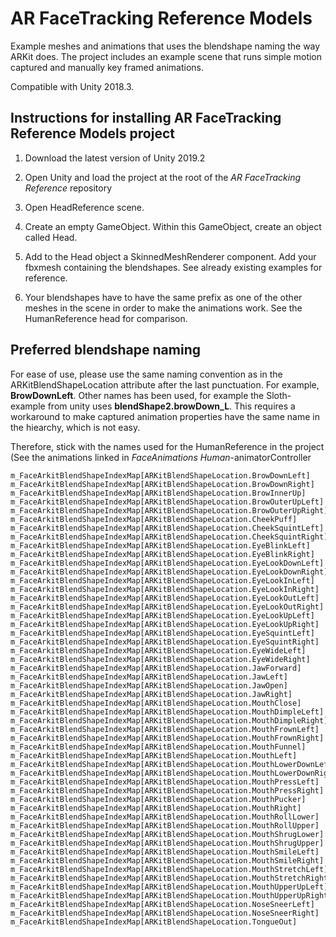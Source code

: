 # AR FaceTracking Reference Models
Example meshes and animations that uses the blendshape naming the way ARKit does. The project includes an example scene that runs simple motion captured and manually key framed animations. 

Compatible with Unity 2018.3.

## Instructions for installing AR FaceTracking Reference Models project

1. Download the latest version of Unity 2019.2

2. Open Unity and load the project at the root of the *AR FaceTracking Reference* repository

3. Open HeadReference scene.

4. Create an empty GameObject. Within this GameObject, create an object called Head. 

5. Add to the Head object a SkinnedMeshRenderer component. Add your fbxmesh containing the blendshapes. See already existing examples for reference. 

6. Your blendshapes have to have the same prefix as one of the other meshes in the scene in order to make the animations work. See the HumanReference head for comparison. 

## Preferred blendshape naming

For ease of use, please use the same naming convention as in the ARKitBlendShapeLocation attribute after the last punctuation. For example, **BrowDownLeft**. 
Other names has been used, for example the Sloth-example from unity uses **blendShape2.browDown_L**. This requires a workaround to make captured animation properties have the same name in the hiearchy, which is not easy. 

Therefore, stick with the names used for the HumanReference in the project (See the animations linked in _FaceAnimations Human_-animatorController

```
m_FaceArkitBlendShapeIndexMap[ARKitBlendShapeLocation.BrowDownLeft]  
m_FaceArkitBlendShapeIndexMap[ARKitBlendShapeLocation.BrowDownRight] 
m_FaceArkitBlendShapeIndexMap[ARKitBlendShapeLocation.BrowInnerUp]   
m_FaceArkitBlendShapeIndexMap[ARKitBlendShapeLocation.BrowOuterUpLeft]
m_FaceArkitBlendShapeIndexMap[ARKitBlendShapeLocation.BrowOuterUpRight]
m_FaceArkitBlendShapeIndexMap[ARKitBlendShapeLocation.CheekPuff]   
m_FaceArkitBlendShapeIndexMap[ARKitBlendShapeLocation.CheekSquintLeft] 
m_FaceArkitBlendShapeIndexMap[ARKitBlendShapeLocation.CheekSquintRight]
m_FaceArkitBlendShapeIndexMap[ARKitBlendShapeLocation.EyeBlinkLeft]   
m_FaceArkitBlendShapeIndexMap[ARKitBlendShapeLocation.EyeBlinkRight]  
m_FaceArkitBlendShapeIndexMap[ARKitBlendShapeLocation.EyeLookDownLeft]
m_FaceArkitBlendShapeIndexMap[ARKitBlendShapeLocation.EyeLookDownRight]
m_FaceArkitBlendShapeIndexMap[ARKitBlendShapeLocation.EyeLookInLeft]  
m_FaceArkitBlendShapeIndexMap[ARKitBlendShapeLocation.EyeLookInRight] 
m_FaceArkitBlendShapeIndexMap[ARKitBlendShapeLocation.EyeLookOutLeft] 
m_FaceArkitBlendShapeIndexMap[ARKitBlendShapeLocation.EyeLookOutRight]
m_FaceArkitBlendShapeIndexMap[ARKitBlendShapeLocation.EyeLookUpLeft]  
m_FaceArkitBlendShapeIndexMap[ARKitBlendShapeLocation.EyeLookUpRight] 
m_FaceArkitBlendShapeIndexMap[ARKitBlendShapeLocation.EyeSquintLeft]  
m_FaceArkitBlendShapeIndexMap[ARKitBlendShapeLocation.EyeSquintRight] 
m_FaceArkitBlendShapeIndexMap[ARKitBlendShapeLocation.EyeWideLeft]   
m_FaceArkitBlendShapeIndexMap[ARKitBlendShapeLocation.EyeWideRight]  
m_FaceArkitBlendShapeIndexMap[ARKitBlendShapeLocation.JawForward]   
m_FaceArkitBlendShapeIndexMap[ARKitBlendShapeLocation.JawLeft]   
m_FaceArkitBlendShapeIndexMap[ARKitBlendShapeLocation.JawOpen]  
m_FaceArkitBlendShapeIndexMap[ARKitBlendShapeLocation.JawRight] 
m_FaceArkitBlendShapeIndexMap[ARKitBlendShapeLocation.MouthClose]
m_FaceArkitBlendShapeIndexMap[ARKitBlendShapeLocation.MouthDimpleLeft] 
m_FaceArkitBlendShapeIndexMap[ARKitBlendShapeLocation.MouthDimpleRight]
m_FaceArkitBlendShapeIndexMap[ARKitBlendShapeLocation.MouthFrownLeft]  
m_FaceArkitBlendShapeIndexMap[ARKitBlendShapeLocation.MouthFrownRight] 
m_FaceArkitBlendShapeIndexMap[ARKitBlendShapeLocation.MouthFunnel]   
m_FaceArkitBlendShapeIndexMap[ARKitBlendShapeLocation.MouthLeft]  
m_FaceArkitBlendShapeIndexMap[ARKitBlendShapeLocation.MouthLowerDownLeft]
m_FaceArkitBlendShapeIndexMap[ARKitBlendShapeLocation.MouthLowerDownRight]
m_FaceArkitBlendShapeIndexMap[ARKitBlendShapeLocation.MouthPressLeft]   
m_FaceArkitBlendShapeIndexMap[ARKitBlendShapeLocation.MouthPressRight]  
m_FaceArkitBlendShapeIndexMap[ARKitBlendShapeLocation.MouthPucker]   
m_FaceArkitBlendShapeIndexMap[ARKitBlendShapeLocation.MouthRight]   
m_FaceArkitBlendShapeIndexMap[ARKitBlendShapeLocation.MouthRollLower]
m_FaceArkitBlendShapeIndexMap[ARKitBlendShapeLocation.MouthRollUpper]
m_FaceArkitBlendShapeIndexMap[ARKitBlendShapeLocation.MouthShrugLower]
m_FaceArkitBlendShapeIndexMap[ARKitBlendShapeLocation.MouthShrugUpper]
m_FaceArkitBlendShapeIndexMap[ARKitBlendShapeLocation.MouthSmileLeft] 
m_FaceArkitBlendShapeIndexMap[ARKitBlendShapeLocation.MouthSmileRight] 
m_FaceArkitBlendShapeIndexMap[ARKitBlendShapeLocation.MouthStretchLeft]
m_FaceArkitBlendShapeIndexMap[ARKitBlendShapeLocation.MouthStretchRight]
m_FaceArkitBlendShapeIndexMap[ARKitBlendShapeLocation.MouthUpperUpLeft] 
m_FaceArkitBlendShapeIndexMap[ARKitBlendShapeLocation.MouthUpperUpRight]
m_FaceArkitBlendShapeIndexMap[ARKitBlendShapeLocation.NoseSneerLeft]   
m_FaceArkitBlendShapeIndexMap[ARKitBlendShapeLocation.NoseSneerRight]  
m_FaceArkitBlendShapeIndexMap[ARKitBlendShapeLocation.TongueOut]  

```